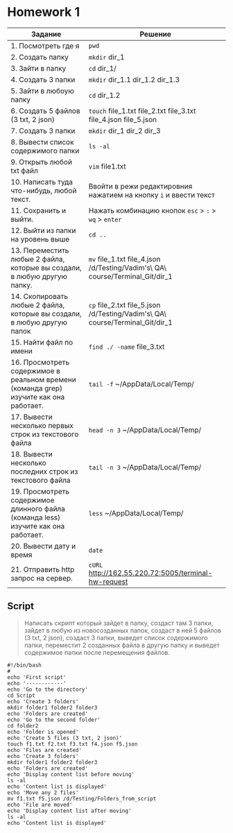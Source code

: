 # Homework 1

| Задание | Решение |
|---------|---------|
|1. Посмотреть где я|`pwd`|
|2. Создать папку|`mkdir` dir_1|
|3. Зайти в папку|`cd` dir_1/|
|4. Создать 3 папки|`mkdir` dir_1.1 dir_1.2 dir_1.3|
|5. Зайти в любоую папку|`cd` dir_1.2|
|6. Создать 5 файлов (3 txt, 2 json)|`touch` file_1.txt file_2.txt file_3.txt file_4.json file_5.json|
|7. Создать 3 папки|`mkdir` dir_1 dir_2 dir_3|
|8. Вывести список содержимого папки|`ls -al`|
|9. Открыть любой txt файл|`vim` file1.txt |
|10. Написать туда что-нибудь, любой текст.| Ввойти в режи редактировния нажатием на кнопку `i` и ввести текст|
|11. Сохранить и выйти.| Нажать комбинацию кнопок `esc` > `:` > `wq` > `enter`|
|12. Выйти из папки на уровень выше|`cd ..`|
|13. Переместить любые 2 файла, которые вы создали, в любую другую папку.|`mv` file_1.txt file_4.json /d/Testing/Vadim\'s\ QA\ course/Terminal_Git/dir_1|
|14. Скопировать любые 2 файла, которые вы создали, в любую другую папок|`cp` file_2.txt file_5.json /d/Testing/Vadim\'s\ QA\ course/Terminal_Git/dir_1|
|15. Найти файл по имени|`find ./ -name` file_3.txt|
|16. Просмотреть содержимое в реальном времени (команда grep) изучите как она работает.|`tail -f` ~/AppData/Local/Temp/|
|17. Вывести несколько первых строк из текстового файла|`head -n 3` ~/AppData/Local/Temp/|
|18. Вывести несколько последних строк из текстового файла|`tail -n 3` ~/AppData/Local/Temp/|
|19. Просмотреть содержимое длинного файла (команда less) изучите как она работает.|`less` ~/AppData/Local/Temp/|
|20. Вывести дату и время|`date`|
|21. Отправить http запрос на сервер.|`cURL` http://162.55.220.72:5005/terminal-hw-request|

## Script

 > Написать скрипт который зайдет в папку, создаст там 3 папки, зайдет в любую из новосозданных папок, создаст в ней 5 файлов (3 txt, 2 json), создаст 3 папки, выведет список содержимого папки, переместит 2 созданных файла в другую папку и выведет содержимое папки после перемещения файлов.

    #!/bin/bash  
    #  
    echo 'First script'
    echo '------------'
    echo 'Go to the directory'
    cd Script
    echo 'Create 3 folders'
    mkdir folder1 folder2 folder3
    echo 'Folders are created'
    echo 'Go to the second folder'
    cd folder2
    echo 'Folder is opened'
    echo 'Create 5 files (3 txt, 2 json)'
    touch f1.txt f2.txt f3.txt f4.json f5.json
    echo 'Files are created'
    echo 'Create 3 folders'
    mkdir folder1 folder2 folder3
    echo 'Folders are created'
    echo 'Display content list before moving'
    ls -al
    echo 'Content list is displayed'
    echo 'Move any 2 files'
    mv f1.txt f5.json /d/Testing/Folders_from_script
    echo 'File are moved'
    echo 'Display content list after moving'
    ls -al
    echo 'Content list is displayed'